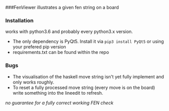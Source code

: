 ###FenViewer illustrates a given fen string on a board

### Installation
works with python3.6 and probably every python3.x version.
- The only dependency is PyQt5. Install it via `pip3 install PyQt5` or using your prefered pip version
- requirements.txt can be found within the repo

### Bugs
- The visualisation of the haskell move string isn't yet fully implement and only works roughly.
- To reset a fully processed move string (every move is on the board) write something into the lineedit to refresh.

*no guarantee for a fully correct working FEN check*